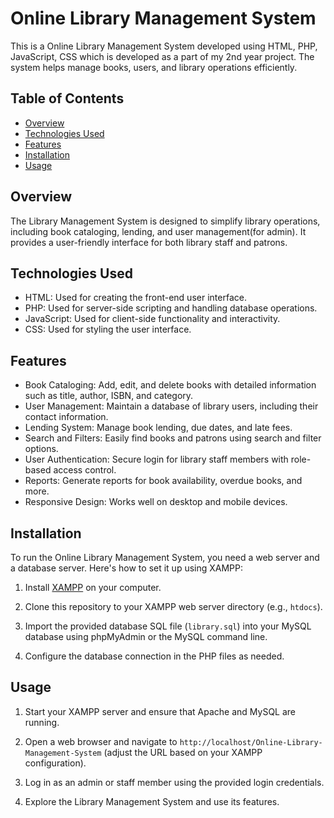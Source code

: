 # Online Library Management System

This is a Online Library Management System developed using HTML, PHP, JavaScript, CSS which is developed as a part of my 2nd year project. The system helps manage books, users, and library operations efficiently.

## Table of Contents

- [Overview](#overview)
- [Technologies Used](#technologies-used)
- [Features](#features)
- [Installation](#installation)
- [Usage](#usage)

## Overview

The Library Management System is designed to simplify library operations, including book cataloging, lending, and user management(for admin). It provides a user-friendly interface for both library staff and patrons.

## Technologies Used

- HTML: Used for creating the front-end user interface.
- PHP: Used for server-side scripting and handling database operations.
- JavaScript: Used for client-side functionality and interactivity.
- CSS: Used for styling the user interface.

## Features

- Book Cataloging: Add, edit, and delete books with detailed information such as title, author, ISBN, and category.
- User Management: Maintain a database of library users, including their contact information.
- Lending System: Manage book lending, due dates, and late fees.
- Search and Filters: Easily find books and patrons using search and filter options.
- User Authentication: Secure login for library staff members with role-based access control.
- Reports: Generate reports for book availability, overdue books, and more.
- Responsive Design: Works well on desktop and mobile devices.

## Installation

To run the Online Library Management System, you need a web server and a database server. Here's how to set it up using XAMPP:

1. Install [XAMPP](https://www.apachefriends.org/index.html) on your computer.

2. Clone this repository to your XAMPP web server directory (e.g., `htdocs`).

3. Import the provided database SQL file (`library.sql`) into your MySQL database using phpMyAdmin or the MySQL command line.

4. Configure the database connection in the PHP files as needed.

## Usage

1. Start your XAMPP server and ensure that Apache and MySQL are running.

2. Open a web browser and navigate to `http://localhost/Online-Library-Management-System` (adjust the URL based on your XAMPP configuration).

3. Log in as an admin or staff member using the provided login credentials.

4. Explore the Library Management System and use its features.

